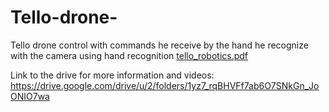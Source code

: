 # Tello-drone-
Tello drone control with commands he receive by the hand he recognize with the camera using hand recognition 
[tello_robotics.pdf](https://github.com/danielsem4/Tello-drone-/files/10498107/tello_robotics.pdf)

Link to the drive for more information and videos: https://drive.google.com/drive/u/2/folders/1yz7_rqBHVFf7ab6O7SNkGn_JoONIO7wa
